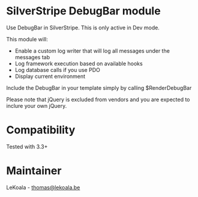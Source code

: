 SilverStripe DebugBar module
==================
Use DebugBar in SilverStripe. This is only active in Dev mode.

This module will:

- Enable a custom log writer that will log all messages under the messages tab
- Log framework execution based on available hooks
- Log database calls if you use PDO
- Display current environment

Include the DebugBar in your template simply by calling $RenderDebugBar

Please note that jQuery is excluded from vendors and you are expected to inclure your own jQuery.

Compatibility
==================
Tested with 3.3+

Maintainer
==================
LeKoala - thomas@lekoala.be